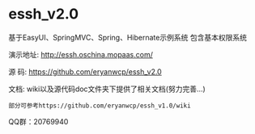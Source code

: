 essh_v2.0
===============

基于EasyUI、SpringMVC、Spring、Hibernate示例系统 包含基本权限系统

演示地址: http://essh.oschina.mopaas.com/

源   码: https://github.com/eryanwcp/essh_v2.0

文档: wiki以及源代码doc文件夹下提供了相关文档(努力完善...)

    部分可参考https://github.com/eryanwcp/essh_v1.0/wiki

QQ群：20769940
